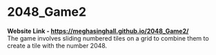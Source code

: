 # 2048_Game2
**Website Link - https://meghasinghall.github.io/2048_Game2/** <br/>
The game involves sliding numbered tiles on a grid to combine them to create a tile with the number 2048.
